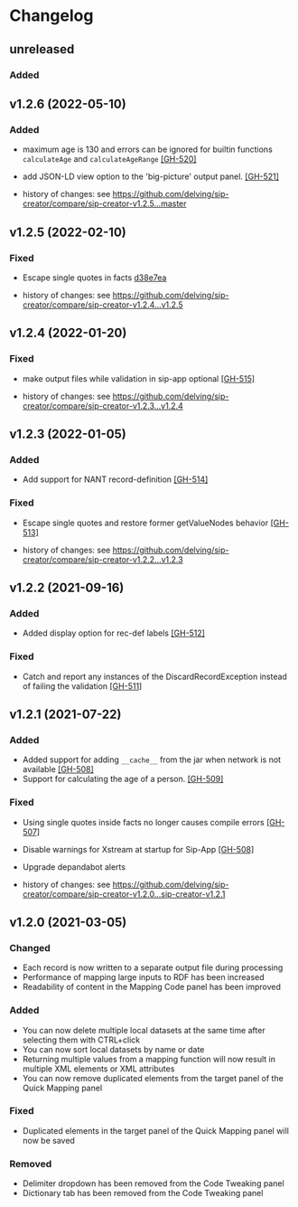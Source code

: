 # Changelog

## unreleased

### Added

## v1.2.6 (2022-05-10)

### Added

-  maximum age is 130 and errors can be ignored for builtin functions `calculateAge` and `calculateAgeRange` [[GH-520]](https://github.com/delving/sip-creator/pull/520) 
- add JSON-LD view option to the 'big-picture' output panel. [[GH-521]](https://github.com/delving/sip-creator/pull/521)
 
- history of changes: see https://github.com/delving/sip-creator/compare/sip-creator-v1.2.5...master

## v1.2.5 (2022-02-10)

### Fixed
 
-  Escape single quotes in facts [d38e7ea](https://github.com/delving/hub3/commit/d38e7ea00484010aa62e609b22adc0757023fb24)

- history of changes: see https://github.com/delving/sip-creator/compare/sip-creator-v1.2.4...v1.2.5

## v1.2.4 (2022-01-20)

### Fixed

- make output files while validation in sip-app optional [[GH-515]](https://github.com/delving/sip-creator/pull/515)

- history of changes: see https://github.com/delving/sip-creator/compare/sip-creator-v1.2.3...v1.2.4

## v1.2.3 (2022-01-05)

### Added

- Add support for NANT record-definition [[GH-514]](https://github.com/delving/sip-creator/pull/514)

### Fixed

- Escape single quotes and restore former getValueNodes behavior [[GH-513]](https://github.com/delving/sip-creator/pull/513)

- history of changes: see https://github.com/delving/sip-creator/compare/sip-creator-v1.2.2...v1.2.3

## v1.2.2 (2021-09-16)

### Added 

- Added display option for rec-def labels  [[GH-512]](https://github.com/delving/sip-creator/pull/512)

### Fixed

- Catch and report any instances of the DiscardRecordException instead of failing the validation [[GH-511]](https://github.com/delving/sip-creator/pull/511)

## v1.2.1 (2021-07-22)

### Added

- Added support for adding ``__cache__`` from the jar when network is not available [[GH-508]](https://github.com/delving/sip-creator/pull/508)
- Support for calculating the age of a person. [[GH-509]](https://github.com/delving/sip-creator/pull/509)

### Fixed

- Using single quotes inside facts no longer causes compile errors [[GH-507]](https://github.com/delving/sip-creator/pull/507)
- Disable warnings for Xstream at startup for Sip-App [[GH-508]](https://github.com/delving/sip-creator/pull/508)
- Upgrade depandabot alerts

- history of changes: see https://github.com/delving/sip-creator/compare/sip-creator-v1.2.0...sip-creator-v1.2.1

## v1.2.0 (2021-03-05)

### Changed
- Each record is now written to a separate output file during processing
- Performance of mapping large inputs to RDF has been increased
- Readability of content in the Mapping Code panel has been improved

### Added
- You can now delete multiple local datasets at the same time after selecting them with CTRL+click
- You can now sort local datasets by name or date
- Returning multiple values from a mapping function will now result in multiple XML elements or XML attributes
- You can now remove duplicated elements from the target panel of the Quick Mapping panel

### Fixed
- Duplicated elements in the target panel of the Quick Mapping panel will now be saved

### Removed
- Delimiter dropdown has been removed from the Code Tweaking panel
- Dictionary tab has been removed from the Code Tweaking panel
